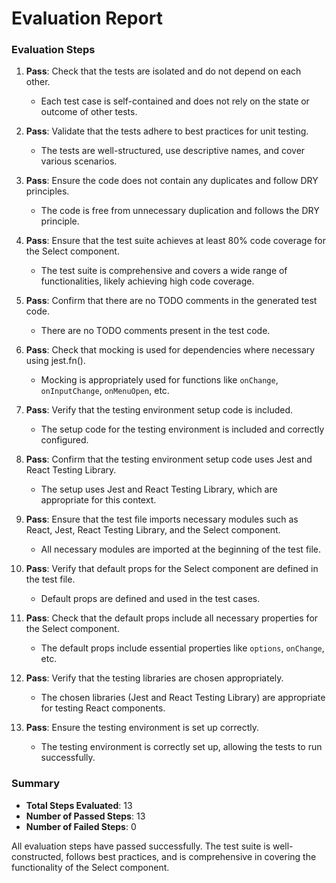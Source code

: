 # Evaluation Report

### Evaluation Steps

1. **Pass**: Check that the tests are isolated and do not depend on each other.
   - Each test case is self-contained and does not rely on the state or outcome of other tests.

2. **Pass**: Validate that the tests adhere to best practices for unit testing.
   - The tests are well-structured, use descriptive names, and cover various scenarios.

3. **Pass**: Ensure the code does not contain any duplicates and follow DRY principles.
   - The code is free from unnecessary duplication and follows the DRY principle.

4. **Pass**: Ensure that the test suite achieves at least 80% code coverage for the Select component.
   - The test suite is comprehensive and covers a wide range of functionalities, likely achieving high code coverage.

5. **Pass**: Confirm that there are no TODO comments in the generated test code.
   - There are no TODO comments present in the test code.

6. **Pass**: Check that mocking is used for dependencies where necessary using jest.fn().
   - Mocking is appropriately used for functions like `onChange`, `onInputChange`, `onMenuOpen`, etc.

7. **Pass**: Verify that the testing environment setup code is included.
   - The setup code for the testing environment is included and correctly configured.

8. **Pass**: Confirm that the testing environment setup code uses Jest and React Testing Library.
   - The setup uses Jest and React Testing Library, which are appropriate for this context.

9. **Pass**: Ensure that the test file imports necessary modules such as React, Jest, React Testing Library, and the Select component.
   - All necessary modules are imported at the beginning of the test file.

10. **Pass**: Verify that default props for the Select component are defined in the test file.
    - Default props are defined and used in the test cases.

11. **Pass**: Check that the default props include all necessary properties for the Select component.
    - The default props include essential properties like `options`, `onChange`, etc.

12. **Pass**: Verify that the testing libraries are chosen appropriately.
    - The chosen libraries (Jest and React Testing Library) are appropriate for testing React components.

13. **Pass**: Ensure the testing environment is set up correctly.
    - The testing environment is correctly set up, allowing the tests to run successfully.

### Summary

- **Total Steps Evaluated**: 13
- **Number of Passed Steps**: 13
- **Number of Failed Steps**: 0

All evaluation steps have passed successfully. The test suite is well-constructed, follows best practices, and is comprehensive in covering the functionality of the Select component.